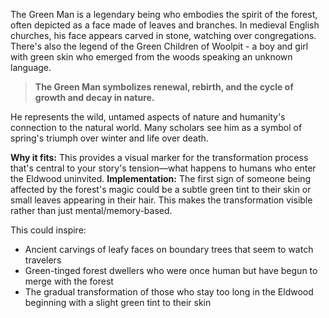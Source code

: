 The Green Man is a legendary being who embodies the spirit of the forest, often depicted as a face made of leaves and branches. In medieval English churches, his face appears carved in stone, watching over congregations. There's also the legend of the Green Children of Woolpit - a boy and girl with green skin who emerged from the woods speaking an unknown language.

> **The Green Man symbolizes renewal, rebirth, and the cycle of growth and decay in nature.**

He represents the wild, untamed aspects of nature and humanity's connection to the natural world. Many scholars see him as a symbol of spring's triumph over winter and life over death.

**Why it fits:** This provides a visual marker for the transformation process that's central to your story's tension—what happens to humans who enter the Eldwood uninvited. **Implementation:** The first sign of someone being affected by the forest's magic could be a subtle green tint to their skin or small leaves appearing in their hair. This makes the transformation visible rather than just mental/memory-based.

This could inspire:

- Ancient carvings of leafy faces on boundary trees that seem to watch travelers
- Green-tinged forest dwellers who were once human but have begun to merge with the forest
- The gradual transformation of those who stay too long in the Eldwood beginning with a slight green tint to their skin
